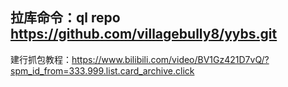 拉库命令：ql repo https://github.com/villagebully8/yybs.git
-------
建行抓包教程：https://www.bilibili.com/video/BV1Gz421D7vQ/?spm_id_from=333.999.list.card_archive.click
